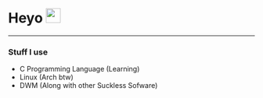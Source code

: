 <h1>
  Heyo
  <img src="https://media.giphy.com/media/hvRJCLFzcasrR4ia7z/giphy.gif" width="30px"/>
</h1>

---
### Stuff I use
- C Programming Language (Learning)
- Linux (Arch btw)
- DWM (Along with other Suckless Sofware)
